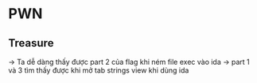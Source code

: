 # PWN

## Treasure




-> Ta dễ dàng thấy được part 2 của flag khi ném file exec vào ida
-> part 1 và 3 tìm thấy được khi mở tab strings view khi dùng ida


